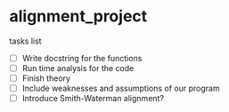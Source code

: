 # alignment_project
tasks list
- [ ] Write docstring for the functions
- [ ] Run time analysis for the code
- [ ] Finish theory
- [ ] Include weaknesses and assumptions of our program 
- [ ] Introduce Smith-Waterman alignment?
